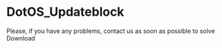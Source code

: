 # DotOS_Updateblock
Please, if you have any problems, contact us as soon as possible to solve 
Download 
